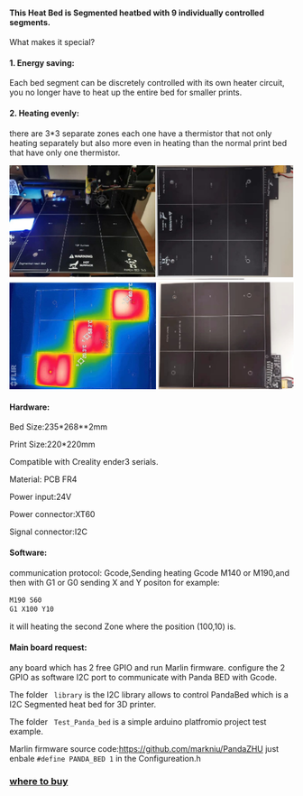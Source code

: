 
#### This Heat Bed is Segmented heatbed with 9 individually controlled segments.
What makes it special?
#### 1. Energy saving:
Each bed segment can be discretely controlled with its own heater circuit, you no longer have to heat up the entire bed for smaller prints.

#### 2. Heating evenly:
there are 3*3 separate zones each one have a thermistor that not only heating separately but also more even in heating than the normal print bed that have only one thermistor.

 ![bed](https://github.com/markniu/PandaSegmentHeatBed/raw/main/doc/pandabed0.jpg)

#### Hardware:
Bed Size:235*268**2mm

Print Size:220*220mm

Compatible with Creality ender3 serials.

Material: PCB FR4

Power input:24V

Power connector:XT60

Signal connector:I2C

#### Software:
communication protocol: Gcode,Sending heating Gcode M140 or M190,and then with G1 or G0 sending X and Y positon
for example: 
```c
M190 S60  
G1 X100 Y10 
``` 
it will heating the second Zone where the position (100,10) is.

#### Main board request: 
any board which has 2 free GPIO and run Marlin firmware. configure the 2 GPIO as software I2C port to communicate with Panda BED with Gcode.

The folder ``` library```  is the I2C library allows to control PandaBed which is a I2C Segmented heat bed for 3D printer.

The folder ``` Test_Panda_bed```  is a simple arduino platfromio project test example.

Marlin firmware source code:https://github.com/markniu/PandaZHU just enbale ``` #define PANDA_BED 1 ``` in the Configureation.h




### [where to buy](https://www.pandapi3d.com/product-page/panda-segmented-heat-bed)
